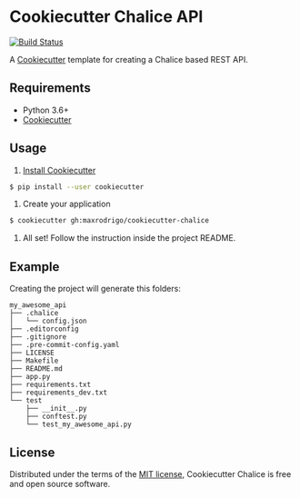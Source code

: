 # Cookiecutter Chalice API

[![Build Status](https://travis-ci.org/maxrodrigo/cookiecutter-chalice.svg?branch=master)](https://travis-ci.org/maxrodrigo/cookiecutter-chalice)

A [Cookiecutter](https://github.com/audreyr/cookiecutter) template for creating a Chalice based REST API.

## Requirements

- Python 3.6+
- [Cookiecutter](https://github.com/audreyr/cookiecutter)

## Usage

1. [Install Cookiecutter](https://cookiecutter.readthedocs.io/en/latest/installation.html)

```sh
$ pip install --user cookiecutter
```

1. Create your application

```sh
$ cookiecutter gh:maxrodrigo/cookiecutter-chalice
```

1. All set! Follow the instruction inside the project README.

## Example

Creating the project will generate this folders:

```
my_awesome_api
├── .chalice
│   └── config.json
├── .editorconfig
├── .gitignore
├── .pre-commit-config.yaml
├── LICENSE
├── Makefile
├── README.md
├── app.py
├── requirements.txt
├── requirements_dev.txt
└── test
    ├── __init__.py
    ├── conftest.py
    └── test_my_awesome_api.py
```

## License

Distributed under the terms of the [MIT license](http://opensource.org/licenses/MIT), Cookiecutter Chalice is free and open source software.
